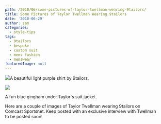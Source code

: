 ```yaml
---
path: /2010/06/some-pictures-of-taylor-twellman-wearing-9tailors/
title: Some Pictures of Taylor Twellman Wearing 9tailors
date: '2010-06-29'
author: sam
categories:
  - style-tips
tags:
  - 9tailors
  - bespoke
  - custom suit
  - mens fashion
  - menswear
featuredImage: null
---
```

[![](http://3.bp.blogspot.com/_20LDsLnO2rk/TCpRAigoOuI/AAAAAAAAAh8/zfmG7av3rGc/s400/ttwellman_2.jpg)](http://3.bp.blogspot.com/_20LDsLnO2rk/TCpRAigoOuI/AAAAAAAAAh8/zfmG7av3rGc/s1600/ttwellman_2.jpg)A beautiful light purple shirt by 9tailors.

 [![](http://1.bp.blogspot.com/_20LDsLnO2rk/TCpQTpb-r-I/AAAAAAAAAh0/k9Bb_v71XP0/s400/ttwellman_1.jpg)](http://1.bp.blogspot.com/_20LDsLnO2rk/TCpQTpb-r-I/AAAAAAAAAh0/k9Bb_v71XP0/s1600/ttwellman_1.jpg)

A fun blue gingham under Taylor's suit jacket. 

Here are a couple of images of Taylor Twellman wearing 9tailors on Comcast Sportsnet. Keep posted with an exclusive interview with Twellman to be posted soon!